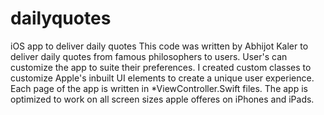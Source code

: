 # dailyquotes
iOS app to deliver daily quotes
This code was written by Abhijot Kaler to deliver daily quotes from famous philosophers to users. User's can customize the app to suite their preferences. 
I created custom classes to customize Apple's inbuilt UI elements to create a unique user experience. Each page of the app is written in *ViewController.Swift files.
The app is optimized to work on all screen sizes apple offeres on iPhones and iPads. 
